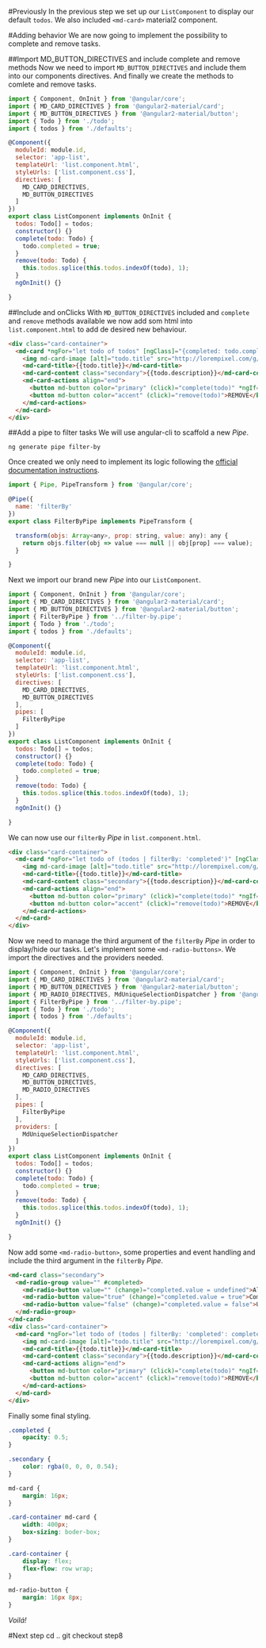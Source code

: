#Previously
In the previous step we set up our `ListComponent` to display our default `todos`.
We also included `<md-card>` material2 component.

#Adding behavior
We are now going to implement the possibility to complete and remove tasks.

##Import MD_BUTTON_DIRECTIVES and include complete and remove methods
Now we need to import `MD_BUTTON_DIRECTIVES` and include them into our components directives. 
And finally we create the methods to comlete and remove tasks.


```javascript
import { Component, OnInit } from '@angular/core';
import { MD_CARD_DIRECTIVES } from '@angular2-material/card';
import { MD_BUTTON_DIRECTIVES } from '@angular2-material/button';
import { Todo } from './todo';
import { todos } from './defaults';

@Component({
  moduleId: module.id,
  selector: 'app-list',
  templateUrl: 'list.component.html',
  styleUrls: ['list.component.css'],
  directives: [
    MD_CARD_DIRECTIVES,
    MD_BUTTON_DIRECTIVES
  ]
})
export class ListComponent implements OnInit {
  todos: Todo[] = todos;
  constructor() {}
  complete(todo: Todo) {
    todo.completed = true;
  }
  remove(todo: Todo) {
    this.todos.splice(this.todos.indexOf(todo), 1);
  }
  ngOnInit() {}

}
```

##Include <md-button> and onClicks
With `MD_BUTTON_DIRECTIVES` included and `complete` and `remove` methods available 
we now add som html into `list.component.html` to add de desired new behaviour.

```html
<div class="card-container">
  <md-card *ngFor="let todo of todos" [ngClass]="{completed: todo.completed}">
    <img md-card-image [alt]="todo.title" src="http://lorempixel.com/g/400/150/abstract/">
    <md-card-title>{{todo.title}}</md-card-title>
    <md-card-content class="secondary">{{todo.description}}</md-card-content>
    <md-card-actions align="end">
      <button md-button color="primary" (click)="complete(todo)" *ngIf="!todo.completed">COMPLETE</button>
      <button md-button color="accent" (click)="remove(todo)">REMOVE</button>
    </md-card-actions>
  </md-card>
</div>
```

##Add a pipe to filter tasks
We will use angular-cli to scaffold a new *Pipe*.

    ng generate pipe filter-by

Once created we only need to implement its logic following the [official documentation instructions](https://angular.io/docs/ts/latest/guide/pipes.html).

```javascript
import { Pipe, PipeTransform } from '@angular/core';

@Pipe({
  name: 'filterBy'
})
export class FilterByPipe implements PipeTransform {

  transform(objs: Array<any>, prop: string, value: any): any {
    return objs.filter(obj => value === null || obj[prop] === value);
  }

}
```

Next we import our brand new *Pipe* into our `ListComponent`.

```javascript
import { Component, OnInit } from '@angular/core';
import { MD_CARD_DIRECTIVES } from '@angular2-material/card';
import { MD_BUTTON_DIRECTIVES } from '@angular2-material/button';
import { FilterByPipe } from '../filter-by.pipe';
import { Todo } from './todo';
import { todos } from './defaults';

@Component({
  moduleId: module.id,
  selector: 'app-list',
  templateUrl: 'list.component.html',
  styleUrls: ['list.component.css'],
  directives: [
    MD_CARD_DIRECTIVES,
    MD_BUTTON_DIRECTIVES
  ],
  pipes: [
    FilterByPipe
  ]
})
export class ListComponent implements OnInit {
  todos: Todo[] = todos;
  constructor() {}
  complete(todo: Todo) {
    todo.completed = true;
  }
  remove(todo: Todo) {
    this.todos.splice(this.todos.indexOf(todo), 1);
  }
  ngOnInit() {}

}

```

We can now use our `filterBy` *Pipe* in `list.component.html`.

```html
<div class="card-container">
  <md-card *ngFor="let todo of (todos | filterBy: 'completed')" [ngClass]="{completed: todo.completed}">
    <img md-card-image [alt]="todo.title" src="http://lorempixel.com/g/400/150/abstract/">
    <md-card-title>{{todo.title}}</md-card-title>
    <md-card-content class="secondary">{{todo.description}}</md-card-content>
    <md-card-actions align="end">
      <button md-button color="primary" (click)="complete(todo)" *ngIf="!todo.completed">COMPLETE</button>
      <button md-button color="accent" (click)="remove(todo)">REMOVE</button>
    </md-card-actions>
  </md-card>
</div>
```

Now we need to manage the third argument of the `filterBy` *Pipe* in order to display/hide our tasks. 
Let's implement some `<md-radio-buttons>`.
We import the directives and the providers needed. 

```javascript
import { Component, OnInit } from '@angular/core';
import { MD_CARD_DIRECTIVES } from '@angular2-material/card';
import { MD_BUTTON_DIRECTIVES } from '@angular2-material/button';
import { MD_RADIO_DIRECTIVES, MdUniqueSelectionDispatcher } from '@angular2-material/radio';
import { FilterByPipe } from '../filter-by.pipe';
import { Todo } from './todo';
import { todos } from './defaults';

@Component({
  moduleId: module.id,
  selector: 'app-list',
  templateUrl: 'list.component.html',
  styleUrls: ['list.component.css'],
  directives: [
    MD_CARD_DIRECTIVES,
    MD_BUTTON_DIRECTIVES,
    MD_RADIO_DIRECTIVES
  ],
  pipes: [
    FilterByPipe
  ],
  providers: [
    MdUniqueSelectionDispatcher
  ]
})
export class ListComponent implements OnInit {
  todos: Todo[] = todos;
  constructor() {}
  complete(todo: Todo) {
    todo.completed = true;
  }
  remove(todo: Todo) {
    this.todos.splice(this.todos.indexOf(todo), 1);
  }
  ngOnInit() {}

}
````

Now add some `<md-radio-button>`, some properties and event handling and include the third argument in the `filterBy` *Pipe*.

```html
<md-card class="secondary">
  <md-radio-group value="" #completed>
    <md-radio-button value="" (change)="completed.value = undefined">All</md-radio-button>
    <md-radio-button value="true" (change)="completed.value = true">Completed</md-radio-button>
    <md-radio-button value="false" (change)="completed.value = false">Uncompleted</md-radio-button>
  </md-radio-group>
</md-card>
<div class="card-container">
  <md-card *ngFor="let todo of (todos | filterBy: 'completed': completed.value)" [ngClass]="{completed: todo.completed}">
    <img md-card-image [alt]="todo.title" src="http://lorempixel.com/g/400/150/abstract/">
    <md-card-title>{{todo.title}}</md-card-title>
    <md-card-content class="secondary">{{todo.description}}</md-card-content>
    <md-card-actions align="end">
      <button md-button color="primary" (click)="complete(todo)" *ngIf="!todo.completed">COMPLETE</button>
      <button md-button color="accent" (click)="remove(todo)">REMOVE</button>
    </md-card-actions>
  </md-card>
</div>
```

Finally some final styling.

```css
.completed {
    opacity: 0.5;
}

.secondary {
    color: rgba(0, 0, 0, 0.54);
}

md-card {
    margin: 16px;
}

.card-container md-card {
    width: 400px;
    box-sizing: boder-box;
}

.card-container {
    display: flex;
    flex-flow: row wrap;
}

md-radio-button {
    margin: 16px 8px;
}
```

*Voilá!*

#Next step
    cd ..
    git checkout step8
